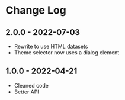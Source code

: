 # Change Log

## 2.0.0 - 2022-07-03
- Rewrite to use HTML datasets
- Theme selector now uses a dialog element

## 1.0.0 - 2022-04-21
- Cleaned code
- Better API

